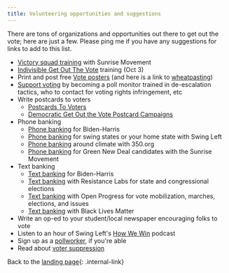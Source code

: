 ```yaml
---
title: Volunteering opportunities and suggestions
---
```


There are tons of organizations and opportunities out there to get out the vote; here are just a few. Please ping me if you have any suggestions for links to add to this list.

+ [Victory squad training](https://postcards.sunrisemovement.org/) with Sunrise Movement
+ [Indivisible Get Out The Vote](https://act.indivisible.org/go/513441?t=5&akid=67282%2E2929391%2EVX_gLN) training (Oct 3)
+ Print and post free [Vote posters](https://www.yourvotecampaign.com/downloads) (and here is a link to [wheatpasting](https://crimethinc.com/2017/07/18/a-field-guide-to-wheatpasting-everything-you-need-to-know-to-blanket-the-world-in-posters))
+ [Support voting](https://www.mobilize.us/thefrontline/event/321224/?utm_source=womensmarch) by becoming a poll monitor trained in de-escalation tactics, who to contact for voting rights infringement, etc 
+ Write postcards to voters
    - [Postcards To Voters](https://postcardstovoters.org/postcards/) 
    - [Democratic Get Out the Vote Postcard Campaigns](https://docs.google.com/document/u/1/d/e/2PACX-1vTd9UmW__Zqj89o4Df8qYhLOK5dimPxreYvGhM97wZ-l2Cj8DcfRD3a-JAJrQbgiIaB3kKOj525G9ul/pub) 
+ Phone banking
    + [Phone banking](https://www.mobilize.us/joebiden/) for Biden-Harris
    + [Phone banking](https://swingleft.org/) for swing states or your home state with Swing Left
    + [Phone banking](https://act.350.org/go/212663?aktmid=tm4915495.EwCjwv&akid=a22330370.3000156.wflPtj&t=1&source=conf) around climate with 350.org
    + [Phone banking](https://www.sunrisemovement.org/campaign/phone-banking/) for Green New Deal candidates with the Sunrise Movement
+ Text banking
    + [Text banking](https://www.mobilize.us/2020victory/event/293967/) for Biden-Harris
    + [Text banking](https://resistancelabs.com/) with Resistance Labs for state and congressional elections
    + [Text banking](https://www.openprogress.com/text-troop) with Open Progress for vote mobilization, marches, elections, and issues
    + [Text banking](https://docs.google.com/forms/d/1hSLgv-0KVTFcJcuIi-mGoqHq5EclnhSG4o5eCtnu0D4/viewform?edit_requested=true&fbzx=5356461926323172696) with Black Lives Matter
+ Write an op-ed to your student/local newspaper encouraging folks to vote
+ Listen to an hour of Swing Left's [How We Win](https://swingleft.org/podcast) podcast
+ Sign up as a [pollworker](https://www.powerthepolls.org/?source=indivisible), if you're able
+ Read about  [voter suppression](https://www.democracydocket.com/)

Back to the [landing page](/PoliticalActionOct2020/landingpage){: .internal-link}
